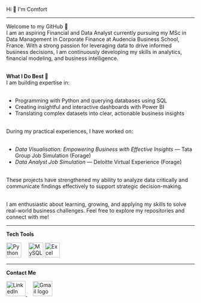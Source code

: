 <p align="left">Hi 👋 I'm Comfort</p>

---

<p align="left">
Welcome to my GitHub 👋<br>
I am an aspiring Financial and Data Analyst currently pursuing my MSc in Data Management in Corporate Finance at Audencia Business School, France. With a strong passion for leveraging data to drive informed business decisions, I am continuously developing my skills in analytics, financial modeling, and business intelligence.<br><br>

<strong>What I Do Best 🚀</strong><br>
I am building expertise in:<br><br>

- Programming with Python and querying databases using SQL<br>
- Creating insightful and interactive dashboards with Power BI<br>
- Translating complex datasets into clear, actionable business insights<br><br>

During my practical experiences, I have worked on:<br><br>

- <em>Data Visualisation: Empowering Business with Effective Insights</em> — Tata Group Job Simulation (Forage)<br>
- <em>Data Analyst Job Simulation</em> — Deloitte Virtual Experience (Forage)<br><br>

These projects have strengthened my ability to analyze data critically and communicate findings effectively to support strategic decision-making.<br><br>

I am enthusiastic about learning, growing, and applying my skills to solve real-world business challenges. Feel free to explore my repositories and connect with me!
</p>

---

<p align="left"><strong>Tech Tools</strong></p>

<div align="left" style="margin-top:10px;">
  <img src="https://cdn.jsdelivr.net/gh/devicons/devicon/icons/python/python-original.svg" height="40" alt="Python logo" style="margin-right:15px;" />
  <img src="https://cdn.jsdelivr.net/gh/devicons/devicon/icons/mysql/mysql-original.svg" height="40" alt="MySQL logo" />
  <img src="https://img.icons8.com/color/48/microsoft-excel-2019.png" alt="Excel logo" height="40" style="margin-right:15px;" />
</div>

---

<p align="left"><strong>Contact Me</strong></p>

<div align="left" style="margin-top:10px;">
  <a href="https://www.linkedin.com/in/comfort-dauda-783732243" target="_blank" rel="noopener noreferrer" style="margin-right:15px;">
    <img src="https://raw.githubusercontent.com/maurodesouza/profile-readme-generator/master/src/assets/icons/social/linkedin/default.svg" width="52" height="40" alt="LinkedIn logo" />
  </a>
  <a href="mailto:comfortdauda100@gmail.com" target="_blank" rel="noopener noreferrer">
    <img src="https://raw.githubusercontent.com/maurodesouza/profile-readme-generator/master/src/assets/icons/social/gmail/default.svg" width="52" height="40" alt="Gmail logo" />
  </a>
</div>
